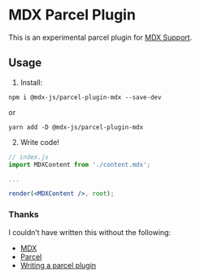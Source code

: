 # MDX Parcel Plugin

This is an experimental parcel plugin for [MDX Support](https://github.com/mdx-js/mdx).

## Usage

1.  Install:

`npm i @mdx-js/parcel-plugin-mdx --save-dev`

or

`yarn add -D @mdx-js/parcel-plugin-mdx`

2.  Write code!

```jsx
// index.js
import MDXContent from './content.mdx';

...

render(<MDXContent />, root);
```

### Thanks

I couldn’t have written this without the following:

*   [MDX](https://github.com/mdx-js/mdx)
*   [Parcel](https://parceljs.org/)
*   [Writing a parcel plugin](https://medium.com/@jasperdemoor/writing-a-parcel-plugin-3936271cbaaa)
